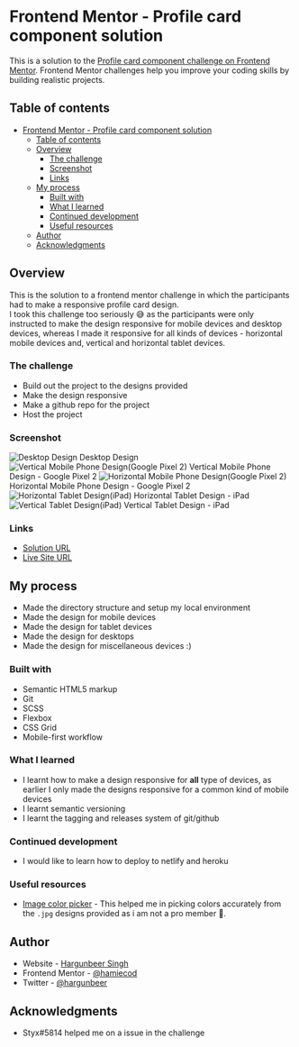 # Frontend Mentor - Profile card component solution

This is a solution to the [Profile card component challenge on Frontend Mentor](https://www.frontendmentor.io/challenges/profile-card-component-cfArpWshJ). Frontend Mentor challenges help you improve your coding skills by building realistic projects. 

## Table of contents

- [Frontend Mentor - Profile card component solution](#frontend-mentor---profile-card-component-solution)
  - [Table of contents](#table-of-contents)
  - [Overview](#overview)
    - [The challenge](#the-challenge)
    - [Screenshot](#screenshot)
    - [Links](#links)
  - [My process](#my-process)
    - [Built with](#built-with)
    - [What I learned](#what-i-learned)
    - [Continued development](#continued-development)
    - [Useful resources](#useful-resources)
  - [Author](#author)
  - [Acknowledgments](#acknowledgments)

## Overview
This is the solution to a frontend mentor challenge in which the participants had to make a responsive profile card design.<br>
I took this challenge too seriously :sweat_smile: as the participants were only instructed to make the design responsive for mobile devices and desktop devices, whereas I made it responsive for all kinds of devices - horizontal mobile devices and, vertical and horizontal tablet devices.

### The challenge

- Build out the project to the designs provided
- Make the design responsive
- Make a github repo for the project
- Host the project

### Screenshot

![Desktop Design](./screenshots/desktop.png) Desktop Design
![Vertical Mobile Phone Design(Google Pixel 2)](./screenshots/mobile-vertical.png) Vertical Mobile Phone Design - Google Pixel 2
![Horizontal Mobile Phone Design(Google Pixel 2)](./screenshots/mobile-horizontal.png) Horizontal Mobile Phone Design - Google Pixel 2
![Horizontal Tablet Design(iPad)](./screenshots/tablet-horizontal.png) Horizontal Tablet Design - iPad
![Vertical Tablet Design(iPad)](./screenshots/tablet-vertical.png) Vertical Tablet Design - iPad

### Links

- [Solution URL](https://your-solution-url.com)
- [Live Site URL](https://hamiecod.github.io/profile-card)

## My process
- Made the directory structure and setup my local environment
- Made the design for mobile devices
- Made the design for tablet devices
- Made the design for desktops
- Made the design for miscellaneous devices :)

### Built with

- Semantic HTML5 markup
- Git
- SCSS 
- Flexbox
- CSS Grid
- Mobile-first workflow

### What I learned
- I learnt how to make a design responsive for **all** type of devices, as earlier I only made the designs responsive for a common kind of mobile devices
- I learnt semantic versioning
- I learnt the tagging and releases system of git/github

### Continued development
- I would like to learn how to deploy to netlify and heroku

### Useful resources

- [Image color picker](https://imagecolorpicker.com/) - This helped me in picking colors accurately from the `.jpg` designs provided as i am not a pro member :grimacing:.

## Author

- Website - [Hargunbeer Singh](https://hargunbeer.netlify.app)
- Frontend Mentor - [@hamiecod](https://www.frontendmentor.io/profile/hamiecod)
- Twitter - [@hargunbeer](https://www.twitter.com/hargunbeer)

## Acknowledgments
- Styx#5814 helped me on a issue in the challenge
